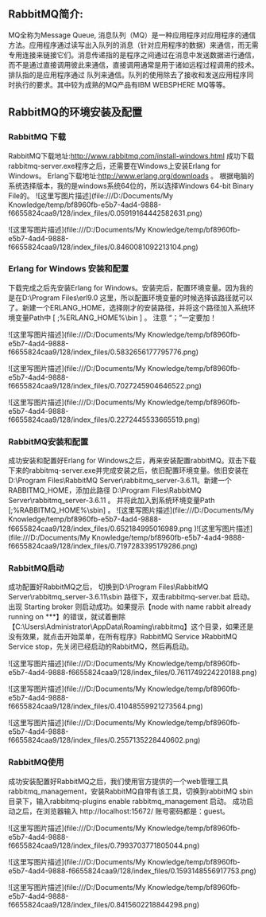 ## RabbitMQ简介:

MQ全称为Message Queue, 消息队列（MQ）是一种应用程序对应用程序的通信方法。应用程序通过读写出入队列的消息（针对应用程序的数据）来通信，而无需专用连接来链接它们。消息传递指的是程序之间通过在消息中发送数据进行通信，而不是通过直接调用彼此来通信，直接调用通常是用于诸如远程过程调用的技术。排队指的是应用程序通过 队列来通信。队列的使用除去了接收和发送应用程序同时执行的要求。其中较为成熟的MQ产品有IBM WEBSPHERE MQ等等。

## RabbitMQ的环境安装及配置

### RabbitMQ 下载

RabbitMQ下载地址:http://www.rabbitmq.com/install-windows.html
成功下载rabbitmq-server.exe程序之后，还需要在Windows上安装Erlang for Windows。
Erlang下载地址:http://www.erlang.org/downloads 。
根据电脑的系统选择版本，我的是windows系统64位的，所以选择Windows 64-bit Binary File的。
![这里写图片描述](file:///D:/Documents/My Knowledge/temp/bf8960fb-e5b7-4ad4-9888-f6655824caa9/128/index_files/0.05919164442582631.png)

![这里写图片描述](file:///D:/Documents/My Knowledge/temp/bf8960fb-e5b7-4ad4-9888-f6655824caa9/128/index_files/0.8460081092213104.png)

### Erlang for Windows 安装和配置

下载完成之后先安装Erlang for Windows。安装完后，配置环境变量。因为我的是在D:\Program Files\erl9.0 这里，所以配置环境变量的时候选择该路径就可以了。新建一个ERLANG_HOME，选择刚才的安装路径，并将这个路径加入系统环境变量Path中 [ ;%ERLANG_HOME%\bin ] 。 注意 “；”一定要加！

![这里写图片描述](file:///D:/Documents/My Knowledge/temp/bf8960fb-e5b7-4ad4-9888-f6655824caa9/128/index_files/0.5832656177795776.png)

![这里写图片描述](file:///D:/Documents/My Knowledge/temp/bf8960fb-e5b7-4ad4-9888-f6655824caa9/128/index_files/0.7027245904646522.png)

![这里写图片描述](file:///D:/Documents/My Knowledge/temp/bf8960fb-e5b7-4ad4-9888-f6655824caa9/128/index_files/0.2272445533665519.png)

### RabbitMQ安装和配置

成功安装和配置好Erlang for Windows之后，再来安装配置rabbitMQ。双击下载下来的rabbitmq-server.exe并完成安装之后，依旧配置环境变量。依旧安装在D:\Program Files\RabbitMQ Server\rabbitmq_server-3.6.11。新建一个RABBITMQ_HOME，添加此路径 D:\Program Files\RabbitMQ Server\rabbitmq_server-3.6.11 。 并将此加入到系统环境变量Path [;%RABBITMQ_HOME%\sbin] 。
![这里写图片描述](file:///D:/Documents/My Knowledge/temp/bf8960fb-e5b7-4ad4-9888-f6655824caa9/128/index_files/0.652184995016989.png	)![这里写图片描述](file:///D:/Documents/My Knowledge/temp/bf8960fb-e5b7-4ad4-9888-f6655824caa9/128/index_files/0.7197283395179286.png)



### RabbitMQ启动

成功配置好RabbitMQ之后， 切换到D:\Program Files\RabbitMQ Server\rabbitmq_server-3.6.11\sbin 路径下，双击rabbitmq-server.bat 启动。
出现 Starting broker 则启动成功。如果提示【node with name rabbit already running on ***】的错误，就试着删除【C:\Users\Administrator\AppData\Roaming\rabbitmq】这个目录，如果还是没有效果，就点击开始菜单，在所有程序》RabbitMQ Service 》RabbitMQ Service stop，先关闭已经启动的RabbitMQ，然后再启动。

![这里写图片描述](file:///D:/Documents/My Knowledge/temp/bf8960fb-e5b7-4ad4-9888-f6655824caa9/128/index_files/0.7611749224220188.png)

![这里写图片描述](file:///D:/Documents/My Knowledge/temp/bf8960fb-e5b7-4ad4-9888-f6655824caa9/128/index_files/0.41048559921273564.png)

![这里写图片描述](file:///D:/Documents/My Knowledge/temp/bf8960fb-e5b7-4ad4-9888-f6655824caa9/128/index_files/0.2557135228440602.png)

### RabbitMQ使用

成功安装配置好RabbitMQ之后，我们使用官方提供的一个web管理工具rabbitmq_management，安装RabbitMQ自带有该工具，切换到rabbitMQ sbin目录下，输入rabbitmq-plugins enable rabbitmq_management 启动。
成功启动之后，在浏览器输入 http://localhost:15672/ 账号密码都是：guest。

![这里写图片描述](file:///D:/Documents/My Knowledge/temp/bf8960fb-e5b7-4ad4-9888-f6655824caa9/128/index_files/0.7993703771805044.png)

![这里写图片描述](file:///D:/Documents/My Knowledge/temp/bf8960fb-e5b7-4ad4-9888-f6655824caa9/128/index_files/0.1593148556917753.png)

![这里写图片描述](file:///D:/Documents/My Knowledge/temp/bf8960fb-e5b7-4ad4-9888-f6655824caa9/128/index_files/0.8415602218844298.png)